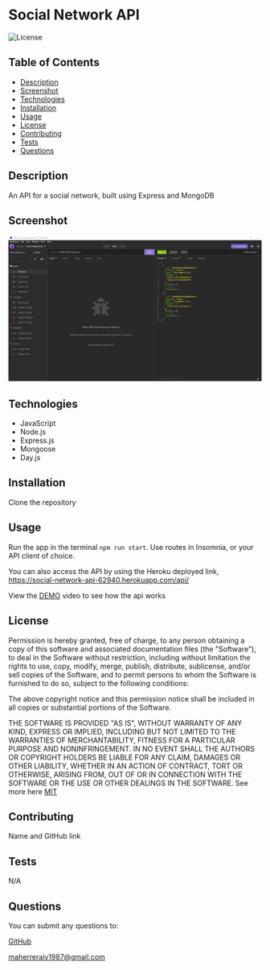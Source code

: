 # Social Network API

![License](https://img.shields.io/badge/License-MIT-yellow.svg)

## Table of Contents

-   [Description](#description)
-   [Screenshot](#screenshot)
-   [Technologies](#technologies)
-   [Installation](#installation)
-   [Usage](#usage)
-   [License](#license)
-   [Contributing](#contributing)
-   [Tests](#tests)
-   [Questions](#questions)

## Description

An API for a social network, built using Express and MongoDB

## Screenshot

![screenshot of social network api](./assets/images/social-net-api.png)

## Technologies

-   JavaScript
-   Node.js
-   Express.js
-   Mongoose
-   Day.js

## Installation

Clone the repository

## Usage

Run the app in the terminal `npm run start`. Use routes in Insomnia, or your API client of choice.

You can also access the API by using the Heroku deployed link, https://social-network-api-62940.herokuapp.com/api/

View the [DEMO](https://drive.google.com/file/d/1sx9Rvb4_T_xv1ghQLNF0Ldq8ULjnYEmM/view?usp=sharing) video to see how the api works

## License

Permission is hereby granted, free of charge, to any person obtaining a copy of this software and associated
documentation files (the "Software"), to deal in the Software without restriction, including without limitation the rights
to use, copy, modify, merge, publish, distribute, sublicense, and/or sell copies of the Software, and to permit persons to
whom the Software is furnished to do so, subject to the following conditions:

The above copyright notice and this permission notice shall be included in all copies or substantial portions of the Software.

THE SOFTWARE IS PROVIDED "AS IS", WITHOUT WARRANTY OF ANY KIND, EXPRESS OR IMPLIED,
INCLUDING BUT NOT LIMITED TO THE WARRANTIES OF MERCHANTABILITY, FITNESS FOR A PARTICULAR
PURPOSE AND NONINFRINGEMENT. IN NO EVENT SHALL THE AUTHORS OR COPYRIGHT HOLDERS BE LIABLE
FOR ANY CLAIM, DAMAGES OR OTHER LIABILITY, WHETHER IN AN ACTION OF CONTRACT, TORT OR
OTHERWISE, ARISING FROM, OUT OF OR IN CONNECTION WITH THE SOFTWARE OR THE USE OR OTHER
DEALINGS IN THE SOFTWARE. See more here [MIT](https://opensource.org/licenses/MIT)

## Contributing

Name and GitHub link

## Tests

N/A

## Questions

You can submit any questions to:

[GitHub](https://github.com/mahiv87)

maherreraiv1987@gmail.com
